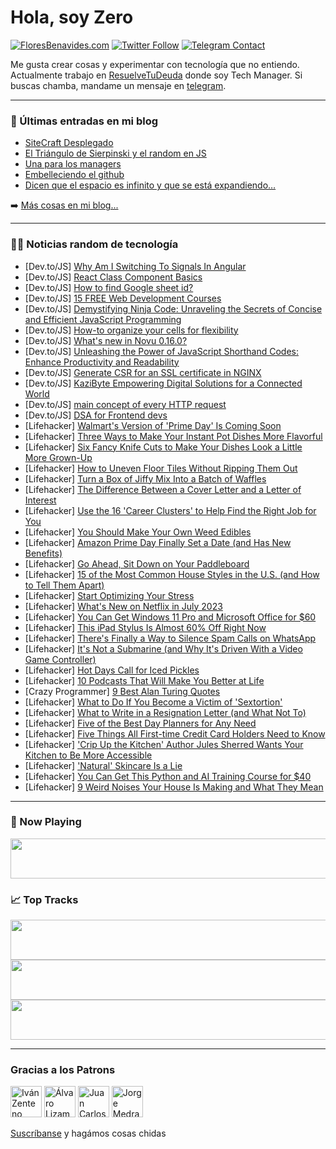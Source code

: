 # Hola, soy Zero

[![FloresBenavides.com](https://img.shields.io/website?down_message=oops&label=MiBlog&style=for-the-badge&up_message=online&url=https%3A%2F%2Ffloresbenavides.com)](https://floresbenavides.com) [![Twitter Follow](https://img.shields.io/twitter/follow/ZeroDragon?color=%231DA1F2&label=Follow&logo=twitter&logoColor=ffffff&style=for-the-badge)](https://twitter.com/zerodragon) [![Telegram Contact](https://img.shields.io/badge/escr%C3%ADbeme-ZeroDragon-%2326A5E4?style=for-the-badge&logo=telegram)](https://t.me/zerodragon)

Me gusta crear cosas y experimentar con tecnología que no entiendo.
Actualmente trabajo en [ResuelveTuDeuda](http://github.com/resuelve) donde soy Tech Manager.
Si buscas chamba, mandame un mensaje en [telegram](https://t.me/zerodragon).

---

### 📕 Últimas entradas en mi blog
<!-- BLOG-POST-LIST:START -->
- [SiteCraft Desplegado](https://floresbenavides.com/sitecraft-desplegado/)
- [El Triángulo de Sierpinski y el random en JS](https://floresbenavides.com/el-triangulo-de-sierpinski-y-el-random-en-js/)
- [Una para los managers](https://floresbenavides.com/una-para-los-managers/)
- [Embelleciendo el github](https://floresbenavides.com/embelleciendo-el-github/)
- [Dicen que el espacio es infinito y que se está expandiendo…](https://floresbenavides.com/dicen-que-el-espacio-es-infinito-y-que-se-esta-expandiendo/)
<!-- BLOG-POST-LIST:END -->

➡️ [Más cosas en mi blog...](https://floresbenavides.com)

---

### 👨‍💻 Noticias random de tecnología
<!-- TECH-POSTS:START -->
- [Dev.to/JS] [Why Am I Switching To Signals In Angular](https://dev.to/krivanek06/why-am-i-switching-to-signals-in-angular-4fo5)
- [Dev.to/JS] [React Class Component Basics](https://dev.to/indracit/react-class-component-basics-f80)
- [Dev.to/JS] [How to find Google sheet id?](https://dev.to/irishgeoff11/how-to-find-google-sheet-id-3i18)
- [Dev.to/JS] [15 FREE Web Development Courses](https://dev.to/aqsa81/15-free-web-development-courses-50dp)
- [Dev.to/JS] [Demystifying Ninja Code: Unraveling the Secrets of Concise and Efficient JavaScript Programming](https://dev.to/faridteymouri/demystifying-ninja-code-unraveling-the-secrets-of-concise-and-efficient-javascript-programming-3pk0)
- [Dev.to/JS] [How-to organize your cells for flexibility](https://dev.to/noiremunich/how-to-organize-your-cells-for-flexibility-amj)
- [Dev.to/JS] [What&#39;s new in Novu 0.16.0?](https://dev.to/novu/whats-new-in-novu-0160-l5d)
- [Dev.to/JS] [Unleashing the Power of JavaScript Shorthand Codes: Enhance Productivity and Readability](https://dev.to/faridteymouri/unleashing-the-power-of-javascript-shorthand-codes-enhance-productivity-and-readability-1e32)
- [Dev.to/JS] [Generate CSR for an SSL certificate in NGINX](https://dev.to/edenallen/generate-csr-for-an-ssl-certificate-in-nginx-4j4f)
- [Dev.to/JS] [KaziByte Empowering Digital Solutions for a Connected World](https://dev.to/zobaidulofficial/kazibyte-empowering-digital-solutions-for-a-connected-world-3fe4)
- [Dev.to/JS] [main concept of every HTTP request](https://dev.to/ijunedaslam/main-concept-of-every-http-request-1ikh)
- [Dev.to/JS] [DSA for Frontend devs](https://dev.to/sadanandpai/dsa-for-frontend-devs-51mp)
- [Lifehacker] [Walmart&#39;s Version of &#39;Prime Day&#39; Is Coming Soon](https://lifehacker.com/walmarts-version-of-prime-day-is-coming-soon-1850562332)
- [Lifehacker] [Three Ways to Make Your Instant Pot Dishes More Flavorful](https://lifehacker.com/three-ways-to-make-your-instant-pot-dishes-more-flavorf-1850562484)
- [Lifehacker] [Six Fancy Knife Cuts to Make Your Dishes Look a Little More Grown-Up](https://lifehacker.com/six-fancy-knife-cuts-to-make-your-dishes-look-a-little-1850562457)
- [Lifehacker] [How to Uneven Floor Tiles Without Ripping Them Out](https://lifehacker.com/how-to-uneven-floor-tiles-without-ripping-them-out-1850560951)
- [Lifehacker] [Turn a Box of Jiffy Mix Into a Batch of Waffles](https://lifehacker.com/turn-a-box-of-jiffy-mix-into-a-batch-of-waffles-1850561306)
- [Lifehacker] [The Difference Between a Cover Letter and a Letter of Interest](https://lifehacker.com/the-difference-between-a-cover-letter-and-a-letter-of-i-1850561095)
- [Lifehacker] [Use the 16 &#39;Career Clusters&#39; to Help Find the Right Job for You](https://lifehacker.com/use-the-16-career-clusters-to-help-find-the-right-job-f-1850560980)
- [Lifehacker] [You Should Make Your Own Weed Edibles](https://lifehacker.com/you-should-make-your-own-weed-edibles-1850502051)
- [Lifehacker] [Amazon Prime Day Finally Set a Date &lpar;and Has New Benefits&rpar;](https://lifehacker.com/amazon-prime-day-finally-set-a-date-and-has-new-benefi-1850561082)
- [Lifehacker] [Go Ahead, Sit Down on Your Paddleboard](https://lifehacker.com/go-ahead-sit-down-on-your-paddleboard-1850560718)
- [Lifehacker] [15 of the Most Common House Styles in the U.S. &lpar;and How to Tell Them Apart&rpar;](https://lifehacker.com/15-of-the-most-common-house-styles-in-the-u-s-and-how-1850560061)
- [Lifehacker] [Start Optimizing Your Stress](https://lifehacker.com/start-optimizing-your-stress-1850513094)
- [Lifehacker] [What&#39;s New on Netflix in July 2023](https://lifehacker.com/whats-new-on-netflix-in-july-2023-1850560304)
- [Lifehacker] [You Can Get Windows 11 Pro and Microsoft Office for $60](https://lifehacker.com/you-can-get-windows-11-pro-and-microsoft-office-for-60-1850541269)
- [Lifehacker] [This iPad Stylus Is Almost 60% Off Right Now](https://lifehacker.com/this-ipad-stylus-is-almost-60-off-right-now-1850541261)
- [Lifehacker] [There&#39;s Finally a Way to Silence Spam Calls on WhatsApp](https://lifehacker.com/theres-finally-a-way-to-silence-spam-calls-on-whatsapp-1850559039)
- [Lifehacker] [It&#39;s Not a Submarine &lpar;and Why It&#39;s Driven With a Video Game Controller&rpar;](https://lifehacker.com/its-not-a-submarine-and-why-its-driven-with-a-video-ga-1850558253)
- [Lifehacker] [Hot Days Call for Iced Pickles](https://lifehacker.com/hot-days-call-for-iced-pickles-1850557992)
- [Lifehacker] [10 Podcasts That Will Make You Better at Life](https://lifehacker.com/10-podcasts-that-will-make-you-better-at-life-1850549166)
- [Crazy Programmer] [9 Best Alan Turing Quotes](https://www.thecrazyprogrammer.com/2023/06/alan-turing-quotes.html)
- [Lifehacker] [What to Do If You Become a Victim of &#39;Sextortion&#39;](https://lifehacker.com/what-to-do-if-you-become-a-victim-of-sextortion-1850467335)
- [Lifehacker] [What to Write in a Resignation Letter &lpar;and What Not To&rpar;](https://lifehacker.com/what-to-write-in-a-resignation-letter-and-what-not-to-1850557184)
- [Lifehacker] [Five of the Best Day Planners for Any Need](https://lifehacker.com/five-of-the-best-day-planners-for-any-need-1850556687)
- [Lifehacker] [Five Things All First-time Credit Card Holders Need to Know](https://lifehacker.com/five-things-all-first-time-credit-card-holders-need-to-1850556613)
- [Lifehacker] [&#39;Crip Up the Kitchen&#39; Author Jules Sherred Wants Your Kitchen to Be More Accessible](https://lifehacker.com/crip-up-the-kitchen-author-jules-sherred-wants-your-kit-1850545789)
- [Lifehacker] [&#39;Natural&#39; Skincare Is a Lie](https://lifehacker.com/natural-skincare-is-a-lie-1850556509)
- [Lifehacker] [You Can Get This Python and AI Training Course for $40](https://lifehacker.com/you-can-get-this-python-and-ai-training-course-for-40-1850541252)
- [Lifehacker] [9 Weird Noises Your House Is Making and What They Mean](https://lifehacker.com/9-weird-noises-your-houses-is-making-and-what-they-mean-1850556207)<!-- TECH-POSTS:END -->

---

### 🎵 Now Playing
<a href="https://spotify-now-playing-dun.vercel.app/now-playing?open"><img src="https://spotify-now-playing-dun.vercel.app/now-playing" width="540" height="64"></a>

### 📈 Top Tracks
<a href="https://spotify-now-playing-dun.vercel.app/top-tracks?i=1&open"><img src="https://spotify-now-playing-dun.vercel.app/top-tracks?i=1" width="540" height="64"></a>
<a href="https://spotify-now-playing-dun.vercel.app/top-tracks?i=2&open"><img src="https://spotify-now-playing-dun.vercel.app/top-tracks?i=2" width="540" height="64"></a>
<a href="https://spotify-now-playing-dun.vercel.app/top-tracks?i=3&open"><img src="https://spotify-now-playing-dun.vercel.app/top-tracks?i=3" width="540" height="64"></a>

---

### Gracias a los Patrons
[<img src="https://avatars.githubusercontent.com/u/243380?v=4" alt="Iván Zenteno" width="50px">](https://github.com/k001) [<img src="https://avatars.githubusercontent.com/u/19955639?v=4" alt="Álvaro Lizama" width="50px">](https://github.com/alvarolizama) [<img src="https://avatars.githubusercontent.com/u/2718753?v=4" alt="Juan Carlos Ruiz" width="50px">](https://github.com/JuanCrg90) [<img src="https://avatars.githubusercontent.com/u/37025?v=4" alt="Jorge Medrano" width="50px">](https://github.com/h1pp1e) 

[Suscríbanse](https://www.patreon.com/zerodragon) y hagámos cosas chidas
